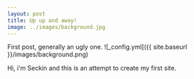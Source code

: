 ```yaml
---
layout: post
title: Up up and away!
image: ../images/background.jpg
---
```


First post, generally an ugly one.
![_config.yml]({{ site.baseurl }}/images/background.png)

Hi, i'm Seckin and this is an attempt to create my first site.  
